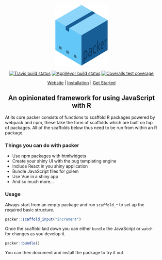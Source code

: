 <div align="center">

<img src="docs/_media/packer.png" height = "200px"/>

<!-- badges: start -->
[![Travis build status](https://travis-ci.com/JohnCoene/packer.svg?branch=master)](https://travis-ci.com/JohnCoene/packer)
[![AppVeyor build status](https://ci.appveyor.com/api/projects/status/github/JohnCoene/packer?branch=master&svg=true)](https://ci.appveyor.com/project/JohnCoene/packer)
[![Coveralls test coverage](https://coveralls.io/repos/github/JohnCoene/packer/badge.svg)](https://coveralls.io/r/JohnCoene/packer?branch=master)
<!-- badges: end -->

[Website](http://packer.john-coene.com/) | [Installation](https://packer.john-coene.com/#/guide/installation) | [Get Started](https://packer.john-coene.com/#/guide/getting-started)

## An opinionated framework for using JavaScript with R

</div>

At its core packer consists of functions to scaffold R packages powered by webpack and npm, these take the form of scaffolds which are built on top of packages. All of the scaffolds below thus need to be run from within an R package.

### Things you can do with packer

- Use npm packages with htmlwidgets
- Create your shiny UI with the pug templating engine
- Include React in you shiny application
- Bundle JavaScript files for golem
- Use Vue in a shiny app
- And so much more...

### Usage

Always start from an empty package and run `scaffold_*` to set up the required basic structure.

```r
packer::scaffold_input("increment")
```

Once the scaffold laid down you can either `bundle` the JavaScript or `watch` for changes as you develop it.

```r
packer::bundle()
```

You can then document and install the package to try it out.
